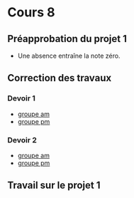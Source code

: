 # Cours 8

## Préapprobation du projet 1
* Une absence entraîne la note zéro. 

## Correction des travaux 

### Devoir 1
* [groupe am](https://forms.office.com/Pages/ResponsePage.aspx?id=x5Wp_94QyE6V2yjtBXZFXdLFAGnr8T1OlA16PpceeFJUNE04S1NIMzBJSVQ2WFROSVRBOVZLM1Y2US4u)  <br>  
* [groupe pm](https://forms.office.com/Pages/ResponsePage.aspx?id=x5Wp_94QyE6V2yjtBXZFXdLFAGnr8T1OlA16PpceeFJUNE04S1NIMzBJSVQ2WFROSVRBOVZLM1Y2US4u) <br> 


### Devoir 2
* [groupe am](https://forms.office.com/Pages/ResponsePage.aspx?id=x5Wp_94QyE6V2yjtBXZFXdLFAGnr8T1OlA16PpceeFJUM0kyMjNFT0xRREc5MFhaUjVFS0lYVzJENS4u)  <br>  
* [groupe pm](https://forms.office.com/Pages/ResponsePage.aspx?id=x5Wp_94QyE6V2yjtBXZFXdLFAGnr8T1OlA16PpceeFJURDRQSEpMOFNBS0g4VVhWVTlBWkNCUFdERy4u) <br> 

## Travail sur le projet 1
